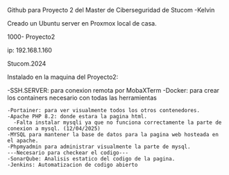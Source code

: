 Github para Proyecto 2 del Master de Ciberseguridad de Stucom
-Kelvin

Creado un Ubuntu server en Proxmox local de casa.

1000- Proyecto2

  ip: 192.168.1.160
  
  Stucom.2024
  


Instalado en la maquina del Proyecto2:

  -SSH.SERVER: para conexion remota por MobaXTerm
  -Docker: para crear los containers necesario con todas las herramientas
  
    -Portainer: para ver visualmente todos los otros contenedores.
    -Apache PHP 8.2: donde estara la pagina html.
      -Falta instalar mysqli ya que no funciona correctamente la parte de conexion a mysql. (12/04/2025)
    -MYSQL para mantener la base de datos para la pagina web hosteada en el apache.
    -Phpmyadmin para administrar visualmente la parte de mysql.
    ---Necesario para checkear el codigo---
    -SonarQube: Analisis estatico del codigo de la pagina.
    -Jenkins: Automatizacion de codigo abierto
    
  
